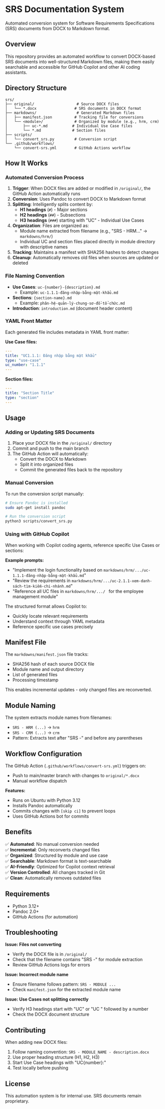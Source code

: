 # SRS Documentation System

Automated conversion system for Software Requirements Specifications (SRS) documents from DOCX to Markdown format.

## Overview

This repository provides an automated workflow to convert DOCX-based SRS documents into well-structured Markdown files, making them easily searchable and accessible for GitHub Copilot and other AI coding assistants.

## Directory Structure

```
srs/
├── original/                   # Source DOCX files
│   └── *.docx                 # SRS documents in DOCX format
├── markdowns/                  # Generated Markdown files
│   ├── manifest.json          # Tracking file for conversions
│   └── <module>/              # Organized by module (e.g., hrm, crm)
│       ├── uc-*.md           # Individual Use Case files
│       └── *.md              # Section files
├── scripts/
│   └── convert_srs.py         # Conversion script
└── .github/workflows/
    └── convert-srs.yml        # GitHub Actions workflow
```

## How It Works

### Automated Conversion Process

1. **Trigger**: When DOCX files are added or modified in `/original/`, the GitHub Action automatically runs
2. **Conversion**: Uses Pandoc to convert DOCX to Markdown format
3. **Splitting**: Intelligently splits content by:
   - **H1 headings** (`#`) - Major sections
   - **H2 headings** (`##`) - Subsections
   - **H3 headings** (`###`) starting with "UC" - Individual Use Cases
4. **Organization**: Files are organized as:
   - Module name extracted from filename (e.g., "SRS - HRM..." → `markdowns/hrm/`)
   - Individual UC and section files placed directly in module directory with descriptive names
5. **Tracking**: Maintains a manifest with SHA256 hashes to detect changes
6. **Cleanup**: Automatically removes old files when sources are updated or deleted

### File Naming Convention

- **Use Cases**: `uc-{number}-{description}.md`
  - Example: `uc-1.1.1-đăng-nhập-bằng-mật-khẩu.md`
- **Sections**: `{section-name}.md`
  - Example: `phân-hệ-quản-lý-chung-sơ-đồ-tổ-chức.md`
- **Introduction**: `introduction.md` (document header content)

### YAML Front Matter

Each generated file includes metadata in YAML front matter:

**Use Case files:**
```yaml
---
title: "UC1.1.1: Đăng nhập bằng mật khẩu"
type: "use-case"
uc_number: "1.1.1"
---
```

**Section files:**
```yaml
---
title: "Section Title"
type: "section"
---
```

## Usage

### Adding or Updating SRS Documents

1. Place your DOCX file in the `/original/` directory
2. Commit and push to the main branch
3. The GitHub Action will automatically:
   - Convert the DOCX to Markdown
   - Split it into organized files
   - Commit the generated files back to the repository

### Manual Conversion

To run the conversion script manually:

```bash
# Ensure Pandoc is installed
sudo apt-get install pandoc

# Run the conversion script
python3 scripts/convert_srs.py
```

### Using with GitHub Copilot

When working with Copilot coding agents, reference specific Use Cases or sections:

**Example prompts:**
- "Implement the login functionality based on `markdowns/hrm/.../uc-1.1.1-đăng-nhập-bằng-mật-khẩu.md`"
- "Review the requirements in `markdowns/hrm/.../uc-2.1.1-xem-danh-sách-tìm-kiếm-chi-nhánh.md`"
- "Reference all UC files in `markdowns/hrm/.../ ` for the employee management module"

The structured format allows Copilot to:
- Quickly locate relevant requirements
- Understand context through YAML metadata
- Reference specific use cases precisely

## Manifest File

The `markdowns/manifest.json` file tracks:
- SHA256 hash of each source DOCX file
- Module name and output directory
- List of generated files
- Processing timestamp

This enables incremental updates - only changed files are reconverted.

## Module Naming

The system extracts module names from filenames:
- `SRS - HRM (...)` → `hrm`
- `SRS - CRM (...)` → `crm`
- Pattern: Extracts text after "SRS -" and before any parentheses

## Workflow Configuration

The GitHub Action (`.github/workflows/convert-srs.yml`) triggers on:
- Push to main/master branch with changes to `original/*.docx`
- Manual workflow dispatch

**Features:**
- Runs on Ubuntu with Python 3.12
- Installs Pandoc automatically
- Commits changes with `[skip ci]` to prevent loops
- Uses GitHub Actions bot for commits

## Benefits

✅ **Automated**: No manual conversion needed  
✅ **Incremental**: Only reconverts changed files  
✅ **Organized**: Structured by module and use case  
✅ **Searchable**: Markdown format is text-searchable  
✅ **AI-Friendly**: Optimized for Copilot context retrieval  
✅ **Version Controlled**: All changes tracked in Git  
✅ **Clean**: Automatically removes outdated files  

## Requirements

- Python 3.12+
- Pandoc 2.0+
- GitHub Actions (for automation)

## Troubleshooting

**Issue: Files not converting**
- Verify the DOCX file is in `/original/`
- Check that the filename contains "SRS -" for module extraction
- Review GitHub Actions logs for errors

**Issue: Incorrect module name**
- Ensure filename follows pattern: `SRS - MODULE ...`
- Check `manifest.json` for the extracted module name

**Issue: Use Cases not splitting correctly**
- Verify H3 headings start with "UC" or "UC " followed by a number
- Check the DOCX document structure

## Contributing

When adding new DOCX files:
1. Follow naming convention: `SRS - MODULE_NAME - description.docx`
2. Use proper heading structure (H1, H2, H3)
3. Start Use Case headings with "UC{number}:"
4. Test locally before pushing

## License

This automation system is for internal use. SRS documents remain proprietary.
